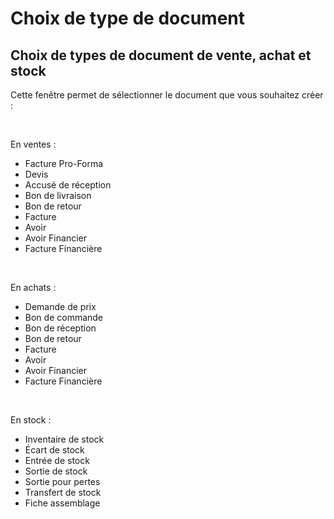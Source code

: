 # Choix de type de document

## Choix de types de document de vente, achat et stock


Cette fenêtre permet de sélectionner le document que vous souhaitez 
 créer :


 


En ventes :


* Facture Pro-Forma
* Devis
* Accusé de réception
* Bon de livraison
* Bon de retour
* Facture
* Avoir
* Avoir Financier
* Facture Financière


 


En achats :


* Demande de prix
* Bon de commande
* Bon de réception
* Bon de retour
* Facture
* Avoir
* Avoir Financier
* Facture Financière


 


En stock :


* Inventaire de stock
* Écart de stock
* Entrée de stock
* Sortie de stock
* Sortie pour pertes
* Transfert de stock
* Fiche assemblage


